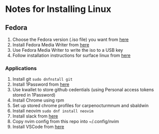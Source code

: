 # Notes for Installing Linux

## Fedora

1. Choose the Fedora version (.iso file) you want from [here](https://fedoraproject.org/)
1. Install Fedora Media Writer from [here](https://fedoraproject.org/workstation/download)
1. Use Fedora Media Writer to write the iso to a USB key
1. Follow installation instructions for surface linux from [here](https://github.com/linux-surface/linux-surface/wiki/Installation-and-Setup#Fedora)

### Applications

1. Install git `sudo dnfnstall git`
1. Install 1Password from [here](https://support.1password.com/install-linux/#fedora-or-red-hat-enterprise-linux)
1. Use kwallet to store github cedentials (using Personal access tokens stored in 1Password)
1. Install Chrome using rpm
1. Set up stored chrome profiles for carpenocturmnum and sbaldwin
1. Install neovim `sudo dnf install neovim` 
1. Install slack from [here](https://slack.com/intl/en-au/downloads/instructions/linux?ddl=1&build=rpm)
1. Copy nvim config from this repo into ~/.config/nvim
1. Install VSCode from [here](https://code.visualstudio.com/docs/setup/linux#_install-vs-code-on-linux)
